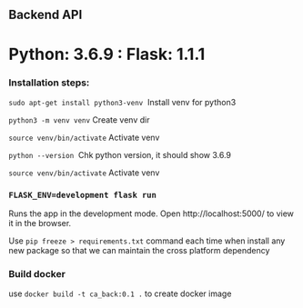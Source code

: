 ## Backend API

# Python: 3.6.9 : Flask: 1.1.1

### Installation steps:
`sudo apt-get install python3-venv`  Install venv for python3

`python3 -m venv venv` Create venv dir

`source venv/bin/activate` Activate venv

`python --version`  Chk python version, it should show 3.6.9

`source venv/bin/activate` Activate venv

### `FLASK_ENV=development flask run`
Runs the app in the development mode.
Open http://localhost:5000/ to view it in the browser.

Use `pip freeze > requirements.txt` command each time when install any new package so that we can maintain the cross platform dependency 

### Build docker 
use `docker build -t ca_back:0.1 .` to create docker image